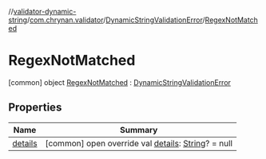 //[validator-dynamic-string](../../../../index.md)/[com.chrynan.validator](../../index.md)/[DynamicStringValidationError](../index.md)/[RegexNotMatched](index.md)



# RegexNotMatched  
 [common] object [RegexNotMatched](index.md) : [DynamicStringValidationError](../index.md)   


## Properties  
  
|  Name |  Summary | 
|---|---|
| <a name="com.chrynan.validator/DynamicStringValidationError.RegexNotMatched/details/#/PointingToDeclaration/"></a>[details](index.md#%5Bcom.chrynan.validator%2FDynamicStringValidationError.RegexNotMatched%2Fdetails%2F%23%2FPointingToDeclaration%2F%5D%2FProperties%2F1584461913)| <a name="com.chrynan.validator/DynamicStringValidationError.RegexNotMatched/details/#/PointingToDeclaration/"></a> [common] open override val [details](index.md#%5Bcom.chrynan.validator%2FDynamicStringValidationError.RegexNotMatched%2Fdetails%2F%23%2FPointingToDeclaration%2F%5D%2FProperties%2F1584461913): [String](https://kotlinlang.org/api/latest/jvm/stdlib/kotlin/-string/index.html)? = null   <br>|

